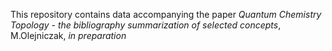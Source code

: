 This repository contains data accompanying the paper
*Quantum Chemistry Topology - the bibliography summarization of selected concepts*, M.Olejniczak, *in preparation*
